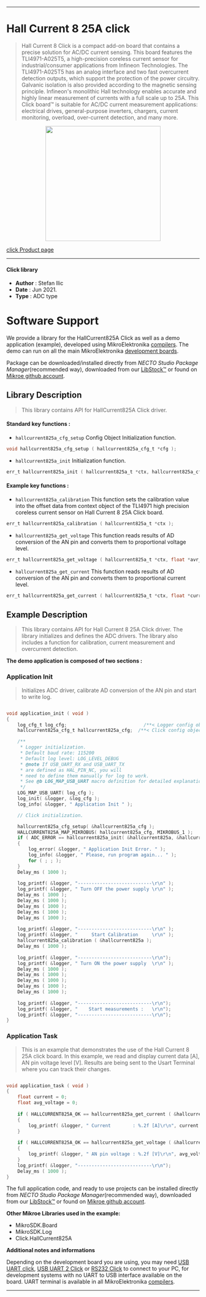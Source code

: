 
---
# Hall Current 8 25A click

> Hall Current 8 Click is a compact add-on board that contains a precise solution for AC/DC current sensing. This board features the TLI4971-A025T5, a high-precision coreless current sensor for industrial/consumer applications from Infineon Technologies. The TLI4971-A025T5 has an analog interface and two fast overcurrent detection outputs, which support the protection of the power circuitry. Galvanic isolation is also provided according to the magnetic sensing principle. Infineon's monolithic Hall technology enables accurate and highly linear measurement of currents with a full scale up to 25A. This Click board™ is suitable for AC/DC current measurement applications: electrical drives, general-purpose inverters, chargers, current monitoring, overload, over-current detection, and many more.

<p align="center">
  <img src="https://download.mikroe.com/images/click_for_ide/hallcurrent825a_click.png" height=300px>
</p>

[click Product page](https://www.mikroe.com/hall-current-8-click-25a)

---


#### Click library

- **Author**        : Stefan Ilic
- **Date**          : Jun 2021.
- **Type**          : ADC type


# Software Support

We provide a library for the HallCurrent825A Click
as well as a demo application (example), developed using MikroElektronika
[compilers](https://www.mikroe.com/necto-studio).
The demo can run on all the main MikroElektronika [development boards](https://www.mikroe.com/development-boards).

Package can be downloaded/installed directly from *NECTO Studio Package Manager*(recommended way), downloaded from our [LibStock&trade;](https://libstock.mikroe.com) or found on [Mikroe github account](https://github.com/MikroElektronika/mikrosdk_click_v2/tree/master/clicks).

## Library Description

> This library contains API for HallCurrent825A Click driver.

#### Standard key functions :

- `hallcurrent825a_cfg_setup` Config Object Initialization function.
```c
void hallcurrent825a_cfg_setup ( hallcurrent825a_cfg_t *cfg );
```

- `hallcurrent825a_init` Initialization function.
```c
err_t hallcurrent825a_init ( hallcurrent825a_t *ctx, hallcurrent825a_cfg_t *cfg );
```

#### Example key functions :

- `hallcurrent825a_calibration` This function sets the calibration value into the offset data from context object of the TLI4971 high precision coreless current sensor on Hall Current 8 25A Click board.
```c
err_t hallcurrent825a_calibration ( hallcurrent825a_t *ctx );
```

- `hallcurrent825a_get_voltage` This function reads results of AD conversion of the AN pin and converts them to proportional voltage level.
```c
err_t hallcurrent825a_get_voltage ( hallcurrent825a_t *ctx, float *avr_voltage );
```

- `hallcurrent825a_get_current` This function reads results of AD conversion of the AN pin and converts them to proportional current level.
```c
err_t hallcurrent825a_get_current ( hallcurrent825a_t *ctx, float *current );
```

## Example Description

> This library contains API for Hall Current 8 25A Click driver. The library initializes and defines the ADC drivers. The library also includes a function for calibration, current measurement and overcurrent detection.

**The demo application is composed of two sections :**

### Application Init

> Initializes ADC driver, calibrate AD conversion of the AN pin and start to write log.

```c

void application_init ( void ) 
{
    log_cfg_t log_cfg;                            /**< Logger config object. */
    hallcurrent825a_cfg_t hallcurrent825a_cfg;  /**< Click config object. */

    /** 
     * Logger initialization.
     * Default baud rate: 115200
     * Default log level: LOG_LEVEL_DEBUG
     * @note If USB_UART_RX and USB_UART_TX 
     * are defined as HAL_PIN_NC, you will 
     * need to define them manually for log to work. 
     * See @b LOG_MAP_USB_UART macro definition for detailed explanation.
     */
    LOG_MAP_USB_UART( log_cfg );
    log_init( &logger, &log_cfg );
    log_info( &logger, " Application Init " );

    // Click initialization.

    hallcurrent825a_cfg_setup( &hallcurrent825a_cfg );
    HALLCURRENT825A_MAP_MIKROBUS( hallcurrent825a_cfg, MIKROBUS_1 );
    if ( ADC_ERROR == hallcurrent825a_init( &hallcurrent825a, &hallcurrent825a_cfg ) ) 
    {
        log_error( &logger, " Application Init Error. " );
        log_info( &logger, " Please, run program again... " );
        for ( ; ; );
    }
    Delay_ms ( 1000 );
    
    log_printf( &logger, "---------------------------\r\n" );
    log_printf( &logger, " Turn OFF the power supply \r\n" );
    Delay_ms ( 1000 );
    Delay_ms ( 1000 );
    Delay_ms ( 1000 );
    Delay_ms ( 1000 );
    Delay_ms ( 1000 );
    
    log_printf( &logger, "---------------------------\r\n" );
    log_printf( &logger, "     Start Calibration     \r\n" );
    hallcurrent825a_calibration ( &hallcurrent825a );
    Delay_ms ( 1000 );
    
    log_printf( &logger, "---------------------------\r\n");
    log_printf( &logger, " Turn ON the power supply  \r\n" );
    Delay_ms ( 1000 );
    Delay_ms ( 1000 );
    Delay_ms ( 1000 );
    Delay_ms ( 1000 );
    Delay_ms ( 1000 );
    
    log_printf( &logger, "---------------------------\r\n");
    log_printf( &logger, "    Start measurements :   \r\n");
    log_printf( &logger, "---------------------------\r\n");
}

```

### Application Task

> This is an example that demonstrates the use of the Hall Current 8 25A click board. 
In this example, we read and display current data [A], AN pin voltage level [V]. 
Results are being sent to the Usart Terminal where you can track their changes.

```c

void application_task ( void ) 
{
    float current = 0;
    float avg_voltage = 0;
    
    if ( HALLCURRENT825A_OK == hallcurrent825a_get_current ( &hallcurrent825a, &current ) ) 
    {
        log_printf( &logger, " Current        : %.2f [A]\r\n", current );
    }
    
    if ( HALLCURRENT825A_OK == hallcurrent825a_get_voltage ( &hallcurrent825a, &avg_voltage ) ) 
    {
        log_printf( &logger, " AN pin voltage : %.2f [V]\r\n", avg_voltage );
    }
    log_printf( &logger, "---------------------------\r\n");
    Delay_ms ( 1000 );
}

```
 

The full application code, and ready to use projects can be installed directly from *NECTO Studio Package Manager*(recommended way), downloaded from our [LibStock&trade;](https://libstock.mikroe.com) or found on [Mikroe github account](https://github.com/MikroElektronika/mikrosdk_click_v2/tree/master/clicks).

**Other Mikroe Libraries used in the example:**

- MikroSDK.Board
- MikroSDK.Log
- Click.HallCurrent825A

**Additional notes and informations**

Depending on the development board you are using, you may need
[USB UART click](https://www.mikroe.com/usb-uart-click),
[USB UART 2 Click](https://www.mikroe.com/usb-uart-2-click) or
[RS232 Click](https://www.mikroe.com/rs232-click) to connect to your PC, for
development systems with no UART to USB interface available on the board. UART
terminal is available in all MikroElektronika
[compilers](https://shop.mikroe.com/compilers).

---
